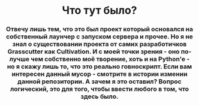 <h1 align="center">Что тут было?</h1>
<h3 align="center">Отвечу лишь тем, что это был проект который основался на собственный лаунчер с запуском сервера и прочее. Но я не знал о существовании проекта от самих разработичков Grasscutter как Cultivation. И с моей точки зрения - оно по-лучше чем собственно моё творение, хоть и на Python'e - но я скажу лишь то, что это реально говноскрипт. Если вам интересен данный мусор - смотрите в истории измении данной репозитории. А зачем я это оставил? Вопрос логический, это для того, чтобы ввести любого в том, что здесь было.</h3>
